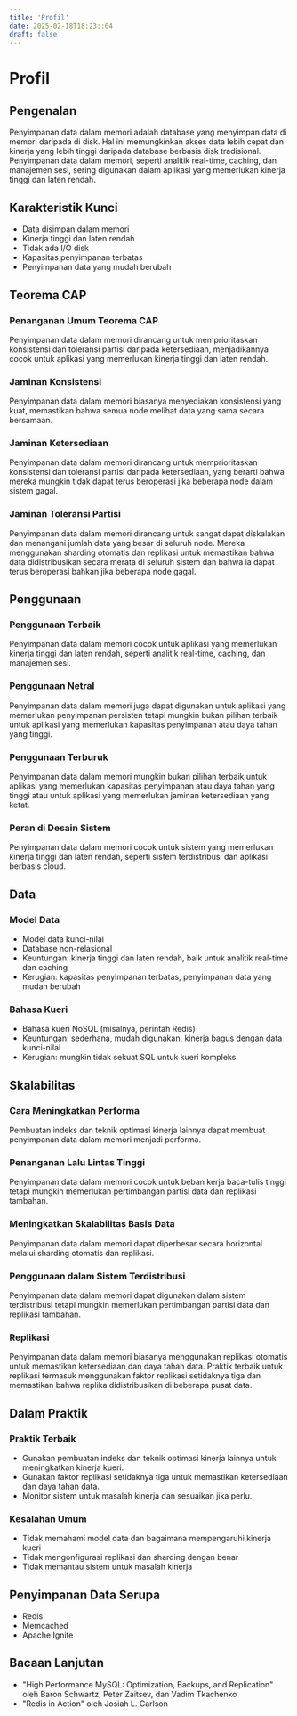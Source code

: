 ```yaml
---
title: 'Profil'
date: 2025-02-18T18:23::04
draft: false
---
```


# Profil

## Pengenalan

Penyimpanan data dalam memori adalah database yang menyimpan data di memori daripada di disk. Hal ini memungkinkan akses data lebih cepat dan kinerja yang lebih tinggi daripada database berbasis disk tradisional. Penyimpanan data dalam memori, seperti analitik real-time, caching, dan manajemen sesi, sering digunakan dalam aplikasi yang memerlukan kinerja tinggi dan laten rendah.

## **Karakteristik Kunci**

- Data disimpan dalam memori
- Kinerja tinggi dan laten rendah
- Tidak ada I/O disk
- Kapasitas penyimpanan terbatas
- Penyimpanan data yang mudah berubah

## **Teorema CAP**

### **Penanganan Umum Teorema CAP**

Penyimpanan data dalam memori dirancang untuk memprioritaskan konsistensi dan toleransi partisi daripada ketersediaan, menjadikannya cocok untuk aplikasi yang memerlukan kinerja tinggi dan laten rendah.

### **Jaminan Konsistensi**

Penyimpanan data dalam memori biasanya menyediakan konsistensi yang kuat, memastikan bahwa semua node melihat data yang sama secara bersamaan.

### **Jaminan Ketersediaan**

Penyimpanan data dalam memori dirancang untuk memprioritaskan konsistensi dan toleransi partisi daripada ketersediaan, yang berarti bahwa mereka mungkin tidak dapat terus beroperasi jika beberapa node dalam sistem gagal.

### **Jaminan Toleransi Partisi**

Penyimpanan data dalam memori dirancang untuk sangat dapat diskalakan dan menangani jumlah data yang besar di seluruh node. Mereka menggunakan sharding otomatis dan replikasi untuk memastikan bahwa data didistribusikan secara merata di seluruh sistem dan bahwa ia dapat terus beroperasi bahkan jika beberapa node gagal.

## **Penggunaan**

### **Penggunaan Terbaik**

Penyimpanan data dalam memori cocok untuk aplikasi yang memerlukan kinerja tinggi dan laten rendah, seperti analitik real-time, caching, dan manajemen sesi.

### **Penggunaan Netral**

Penyimpanan data dalam memori juga dapat digunakan untuk aplikasi yang memerlukan penyimpanan persisten tetapi mungkin bukan pilihan terbaik untuk aplikasi yang memerlukan kapasitas penyimpanan atau daya tahan yang tinggi.

### **Penggunaan Terburuk**

Penyimpanan data dalam memori mungkin bukan pilihan terbaik untuk aplikasi yang memerlukan kapasitas penyimpanan atau daya tahan yang tinggi atau untuk aplikasi yang memerlukan jaminan ketersediaan yang ketat.

### **Peran di Desain Sistem**

Penyimpanan data dalam memori cocok untuk sistem yang memerlukan kinerja tinggi dan laten rendah, seperti sistem terdistribusi dan aplikasi berbasis cloud.

## Data

### **Model Data**

- Model data kunci-nilai
- Database non-relasional
- Keuntungan: kinerja tinggi dan laten rendah, baik untuk analitik real-time dan caching
- Kerugian: kapasitas penyimpanan terbatas, penyimpanan data yang mudah berubah

### **Bahasa Kueri**

- Bahasa kueri NoSQL (misalnya, perintah Redis)
- Keuntungan: sederhana, mudah digunakan, kinerja bagus dengan data kunci-nilai
- Kerugian: mungkin tidak sekuat SQL untuk kueri kompleks

## **Skalabilitas**

### **Cara Meningkatkan Performa**

Pembuatan indeks dan teknik optimasi kinerja lainnya dapat membuat penyimpanan data dalam memori menjadi performa.

### **Penanganan Lalu Lintas Tinggi**

Penyimpanan data dalam memori cocok untuk beban kerja baca-tulis tinggi tetapi mungkin memerlukan pertimbangan partisi data dan replikasi tambahan.

### Meningkatkan Skalabilitas Basis Data

Penyimpanan data dalam memori dapat diperbesar secara horizontal melalui sharding otomatis dan replikasi.

### **Penggunaan dalam Sistem Terdistribusi**

Penyimpanan data dalam memori dapat digunakan dalam sistem terdistribusi tetapi mungkin memerlukan pertimbangan partisi data dan replikasi tambahan.

### **Replikasi**

Penyimpanan data dalam memori biasanya menggunakan replikasi otomatis untuk memastikan ketersediaan dan daya tahan data. Praktik terbaik untuk replikasi termasuk menggunakan faktor replikasi setidaknya tiga dan memastikan bahwa replika didistribusikan di beberapa pusat data.

## Dalam Praktik

### Praktik Terbaik

- Gunakan pembuatan indeks dan teknik optimasi kinerja lainnya untuk meningkatkan kinerja kueri.
- Gunakan faktor replikasi setidaknya tiga untuk memastikan ketersediaan dan daya tahan data.
- Monitor sistem untuk masalah kinerja dan sesuaikan jika perlu.

### Kesalahan Umum

- Tidak memahami model data dan bagaimana mempengaruhi kinerja kueri
- Tidak mengonfigurasi replikasi dan sharding dengan benar
- Tidak memantau sistem untuk masalah kinerja

## Penyimpanan Data Serupa

- Redis
- Memcached
- Apache Ignite

## Bacaan Lanjutan

- "High Performance MySQL: Optimization, Backups, and Replication" oleh Baron Schwartz, Peter Zaitsev, dan Vadim Tkachenko
- "Redis in Action" oleh Josiah L. Carlson
